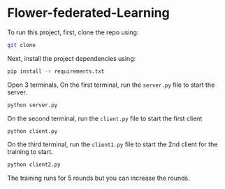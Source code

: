 # Flower-federated-Learning

To run this project, first, clone the repo using:

```bash
git clone 
```
Next, install the project dependencies using:

```bash
pip install -r requirements.txt
```
Open 3 terminals, On the first terminal, run the `server.py` file to start the server.
```bash
python server.py
```
On the second terminal, run the `client.py` file to start the first client
```bash
python client.py
```
On the third terminal, run the `client1.py` file to start the 2nd client for the training to start.

```bash
python client2.py
```
The training runs for 5 rounds but you can increase the rounds.
